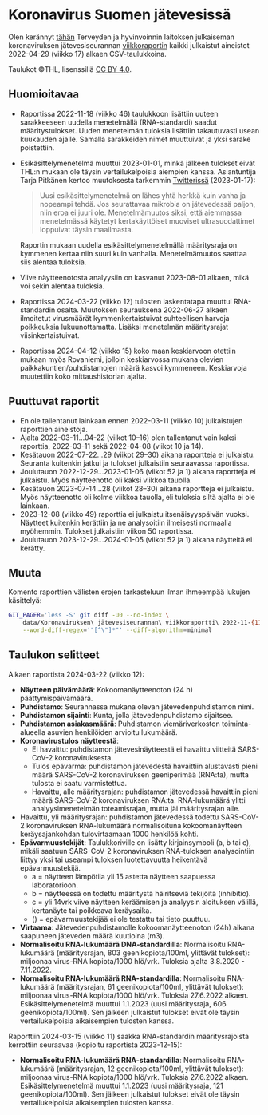 # Koronavirus Suomen jätevesissä

Olen kerännyt [tähän](./data/) Terveyden ja hyvinvoinnin laitoksen julkaiseman koronaviruksen jätevesiseurannan [viikkoraportin](https://www.thl.fi/episeuranta/jatevesi/jatevesiseuranta_viikkoraportti.html) kaikki julkaistut aineistot 2022-04-29 (viikko 17) alkaen CSV-taulukkoina.

Taulukot ©THL, lisenssillä [CC BY 4.0](https://creativecommons.org/licenses/by/4.0/).


## Huomioitavaa

- Raportissa 2022-11-18 (viikko 46) taulukkoon lisättiin uuteen sarakkeeseen uudella menetelmällä (RNA-standardi) saadut määritystulokset. Uuden menetelmän tuloksia lisättiin takautuvasti usean kuukauden ajalle. Samalla sarakkeiden nimet muuttuivat ja yksi sarake poistettiin.

- Esikäsittelymenetelmä muuttui 2023-01-01, minkä jälkeen tulokset eivät THL:n mukaan ole täysin vertailukelpoisia aiempien kanssa. Asiantuntija Tarja Pitkänen kertoo muutoksesta tarkemmin [Twitterissä](https://nitter.net/TarjaPitkanen/status/1615355863530700801#m) (2023-01-17):

    > Uusi esikäsittelymenetelmä on lähes yhtä herkkä kuin vanha ja nopeampi tehdä. Jos seurattavaa mikrobia on jätevedessä paljon, niin eroa ei juuri ole. Menetelmämuutos siksi, että aiemmassa menetelmässä käytetyt kertakäyttöiset muoviset ultrasuodattimet loppuivat täysin maailmasta.

    Raportin mukaan uudella esikäsittelymenetelmällä määritysraja on kymmenen kertaa niin suuri kuin vanhalla. Menetelmämuutos saattaa siis alentaa tuloksia.

- Viive näytteenotosta analyysiin on kasvanut 2023-08-01 alkaen, mikä voi sekin alentaa tuloksia.

- Raportissa 2024-03-22 (viikko 12) tulosten laskentatapa muuttui RNA-standardin osalta. Muutoksen seurauksena 2022-06-27 alkaen ilmoitetut virusmäärät kymmenkertaistuivat suhteellisen harvoja poikkeuksia lukuunottamatta. Lisäksi menetelmän määritysrajat viisinkertaistuivat.

- Raportissa 2024-04-12 (viikko 15) koko maan keskiarvoon otettiin mukaan myös Rovaniemi, jolloin keskiarvossa mukana olevien paikkakuntien/puhdistamojen määrä kasvoi kymmeneen. Keskiarvoja muutettiin koko mittaushistorian ajalta.


## Puuttuvat raportit

- En ole tallentanut lainkaan ennen 2022-03-11 (viikko 10) julkaistujen raporttien aineistoja.
- Ajalta 2022-03-11...04-22 (viikot 10–16) olen tallentanut vain kaksi raporttia, 2022-03-11 sekä 2022-04-08 (viikot 10 ja 14).
- Kesätauon 2022-07-22...29  (viikot 29–30) aikana raportteja ei julkaistu. Seuranta kuitenkin jatkui ja tulokset julkaistiin seuraavassa raportissa.
- Joulutauon 2022-12-29...2023-01-06 (viikot 52 ja 1) aikana raportteja ei julkaistu. Myös näytteenotto oli kaksi viikkoa tauolla.
- Kesätauon 2023-07-14...28 (viikot 28–30) aikana raportteja ei julkaistu. Myös näytteenotto oli kolme viikkoa tauolla, eli tuloksia siltä ajalta ei ole lainkaan.
- 2023-12-08 (viikko 49) raporttia ei julkaistu itsenäisyyspäivän vuoksi. Näytteet kuitenkin kerättiin ja ne analysoitiin ilmeisesti normaalia myöhemmin. Tulokset julkaistiin viikon 50 raportissa.
- Joulutauon 2023-12-29...2024-01-05 (viikot 52 ja 1) aikana näytteitä ei kerätty.


## Muuta

Komento raporttien välisten erojen tarkasteluun ilman ihmeempää lukujen käsittelyä:
```sh
GIT_PAGER='less -S' git diff -U0 --no-index \
    data/Koronaviruksen\ jätevesiseurannan\ viikkoraportti\ 2022-11-{11,18}.csv \
    --word-diff-regex='"[^\"]*"' --diff-algorithm=minimal
```


## Taulukon selitteet

Alkaen raportista 2024-03-22 (viikko 12):

-   **Näytteen päivämäärä**: Kokoomanäytteenoton (24 h) päättymispäivämäärä.
-   **Puhdistamo**: Seurannassa mukana olevan jätevedenpuhdistamon nimi.
-   **Puhdistamon sijainti**: Kunta, jolla jätevedenpuhdistamo sijaitsee.
-   **Puhdistamon asiakasmäärä**: Puhdistamon viemäriverkoston toiminta-alueella asuvien henkilöiden arvioitu lukumäärä.
-   **Koronavirustulos näytteestä**:
    -   Ei havaittu: puhdistamon jätevesinäytteestä ei havaittu viitteitä SARS-CoV-2 koronaviruksesta.
    -   Tulos epävarma: puhdistamon jätevedestä havaittiin alustavasti pieni määrä SARS-CoV-2 koronaviruksen geeniperimää (RNA:ta), mutta tulosta ei saatu varmistettua.
    -   Havaittu, alle määritysrajan: puhdistamon jätevedessä havaittiin pieni määrä SARS-CoV-2 koronaviruksen RNA:ta. RNA-lukumäärä ylitti analyysimenetelmän toteamisrajan, mutta jäi määritysrajan alle.
-   Havaittu, yli määritysrajan: puhdistamon jätevedessä todettu SARS-CoV-2 koronaviruksen RNA-lukumäärä normalisoituna kokoomanäytteen keräysajankohdan tulovirtaamaan 1000 henkilöä kohti.
-   **Epävarmuustekijät**: Taulukkoriville on lisätty kirjainsymboli (a, b tai c), mikäli saatuun SARS-CoV-2 koronaviruksen RNA-tuloksen analysointiin liittyy yksi tai useampi tuloksen luotettavuutta heikentävä epävarmuustekijä.
    -   a = näytteen lämpötila yli 15 astetta näytteen saapuessa laboratorioon.
    -   b = näytteessä on todettu määritystä häiritseviä tekijöitä (inhibitio).
    -   c = yli 14vrk viive näytteen keräämisen ja analyysin aloituksen välillä, kertanäyte tai poikkeava keräysaika.
    -   () = epävarmuustekijää ei ole testattu tai tieto puuttuu.
-   **Virtaama**: Jätevedenpuhdistamolle kokoomanäytteenoton (24h) aikana saapuneen jäteveden määrä kuutioina (m3).
-   **Normalisoitu RNA-lukumäärä DNA-standardilla**: Normalisoitu RNA-lukumäärä (määritysrajan, 803 geenikopiota/100ml, ylittävät tulokset): miljoonaa virus-RNA kopiota/1000 hlö/vrk. Tuloksia ajalta 3.8.2020 - 7.11.2022.
-   **Normalisoitu RNA-lukumäärä RNA-standardilla**: Normalisoitu RNA-lukumäärä (määritysrajan, 61 geenikopiota/100ml, ylittävät tulokset): miljoonaa virus-RNA kopiota/1000 hlö/vrk. Tuloksia 27.6.2022 alkaen. Esikäsittelymenetelmä muuttui 1.1.2023 (uusi määritysraja, 606 geenikopiota/100ml). Sen jälkeen julkaistut tulokset eivät ole täysin vertailukelpoisia aikaisempien tulosten kanssa.

Raporttiin 2024-03-15 (viikko 11) saakka RNA-standardin määritysrajoista kerrottiin seuraavaa (kopioitu raportista 2023-12-15):

-   **Normalisoitu RNA-lukumäärä RNA-standardilla**: Normalisoitu RNA-lukumäärä (määritysrajan, 12 geenikopiota/100ml, ylittävät tulokset): miljoonaa virus-RNA kopiota/1000 hlö/vrk. Tuloksia 27.6.2022 alkaen. Esikäsittelymenetelmä muuttui 1.1.2023 (uusi määritysraja, 121 geenikopiota/100ml). Sen jälkeen julkaistut tulokset eivät ole täysin vertailukelpoisia aikaisempien tulosten kanssa.
